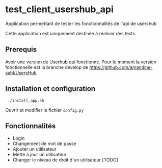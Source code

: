 # test_client_usershub_api
Application permettant de tester les fonctionnalités de l'api de usershub

Cette application est uniquement destinée à réaliser des tests

## Prerequis
Avoir une version de Userhub qui fonctionne.
Pour le moment la version fonctionnelle est la branche develop de https://github.com/amandine-sahl/UsersHub


## Installation et configuration

```
 ./install_app.sh
```

Ouvrir et modifier le fichier `config.py`

## Fonctionnalités

* Login
* Changement de mot de passe
* Ajouter un utilisateur
* Mette à jour un utilisateur
* Changer le niveau de droit d'un utilisateur [TODO]